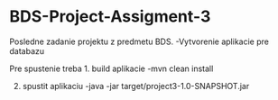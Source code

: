 # BDS-Project-Assigment-3

Posledne zadanie projektu z predmetu BDS. 
-Vytvorenie aplikacie pre databazu

Pre spustenie treba 1. build aplikacie
-mvn clean install

2. spustit aplikaciu
-java -jar target/project3-1.0-SNAPSHOT.jar
